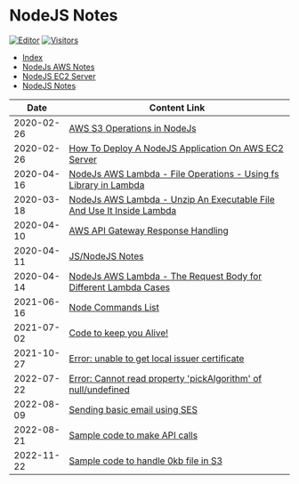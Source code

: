 # NodeJS Notes

[![Editor](https://img.shields.io/badge/VSCode-Click%20Here%20To%20Edit%20This%20Repo-blue?style=for-the-badge&logo=visual-studio-code&logoColor=white)](https://vscode.dev/github/aasisodiya/nodejs)
[![Visitors](https://api.visitorbadge.io/api/visitors?path=aasisodiya.nodejs&labelColor=%23ffa500&countColor=%23263759&labelStyle=upper)](https://visitorbadge.io/status?path=aasisodiya.nodejs)

- [Index](https://aasisodiya.github.io/nodejs/)
- [NodeJs AWS Notes](https://aasisodiya.github.io/nodejs/nodejs-aws/)
- [NodeJS EC2 Server](https://aasisodiya.github.io/nodejs/nodejs-ec2-server/)
- [NodeJS Notes](https://aasisodiya.github.io/nodejs/notes/)

|Date|Content Link|
|-|-|
|2020-02-26|[AWS S3 Operations in NodeJs](https://aasisodiya.github.io/nodejs/nodejs-aws/nodejs-aws-s3/)|
|2020-02-26|[How To Deploy A NodeJS Application On AWS EC2 Server](https://aasisodiya.github.io/nodejs/nodejs-ec2-server/)|
|2020-04-16|[NodeJs AWS Lambda - File Operations - Using fs Library in Lambda](https://aasisodiya.github.io/nodejs/nodejs-aws/nodejs-aws-lambda/nodejs-aws-lambda-fs-operations/)|
|2020-03-18|[NodeJs AWS Lambda - Unzip An Executable File And Use It Inside Lambda](https://aasisodiya.github.io/nodejs/nodejs-aws/nodejs-aws-lambda/nodejs-aws-lambda-unzip-executablefile-operation/)|
|2020-04-10|[AWS API Gateway Response Handling](https://aasisodiya.github.io/nodejs/nodejs-aws/nodejs-aws-apigw/)|
|2020-04-11|[JS/NodeJS Notes](https://aasisodiya.github.io/nodejs/notes/)|
|2020-04-14|[NodeJs AWS Lambda - The Request Body for Different Lambda Cases](https://aasisodiya.github.io/nodejs/nodejs-aws/nodejs-aws-lambda/nodejs-aws-lambda-request-body/)|
|2021-06-16|[Node Commands List](https://aasisodiya.github.io/nodejs/notes/node-commands)|
|2021-07-02|[Code to keep you Alive!](https://aasisodiya.github.io/nodejs/notes/scripts/teams)|
|2021-10-27|[Error: unable to get local issuer certificate](https://aasisodiya.github.io/nodejs/notes/mocha/#error-unable-to-get-local-issuer-certificate)|
|2022-07-22|[Error: Cannot read property 'pickAlgorithm' of null/undefined](https://aasisodiya.github.io/nodejs/notes/mocha/#error-cannot-read-property-pickalgorithm-of-nullundefined)|
|2022-08-09|[Sending basic email using SES](https://aasisodiya.github.io/nodejs/nodejs-aws/nodejs-aws-ses#sending-an-basic-email-with-ses)|
|2022-08-21|[Sample code to make API calls](https://aasisodiya.github.io/nodejs/notes/api-calls#sample-code-to-make-api-calls)|
|2022-11-22|[Sample code to handle 0kb file in S3](https://aasisodiya.github.io/nodejs/nodejs-aws/nodejs-s3-0kb-file-handeling)|
